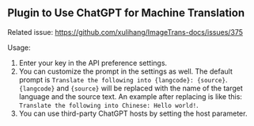 
## Plugin to Use ChatGPT for Machine Translation

Related issue: <https://github.com/xulihang/ImageTrans-docs/issues/375>

Usage:

1. Enter your key in the API preference settings.
2. You can customize the prompt in the settings as well. The default prompt is `Translate the following into {langcode}: {source}`. `{langcode}` and `{source}` will be replaced with the name of the target language and the source text. An example after replacing is like this: `Translate the following into Chinese: Hello world!`.
3. You can use third-party ChatGPT hosts by setting the host parameter.